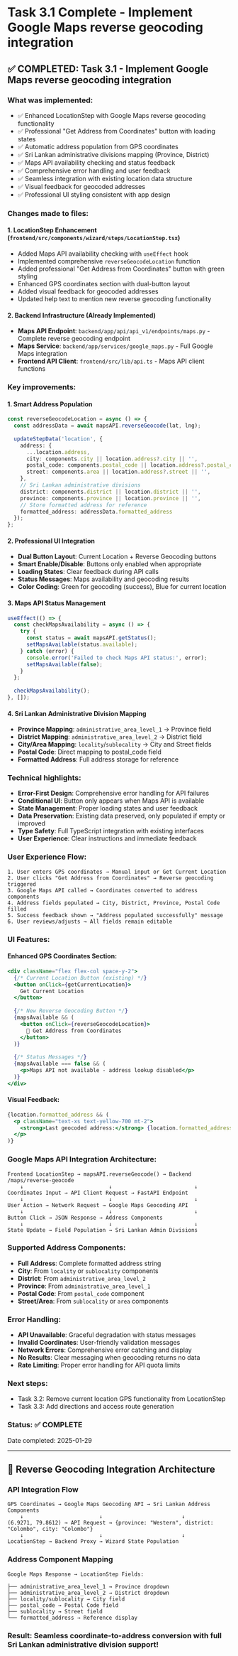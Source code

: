 # Task 3.1 Complete - Implement Google Maps reverse geocoding integration

## ✅ COMPLETED: Task 3.1 - Implement Google Maps reverse geocoding integration

### What was implemented:
- ✅ Enhanced LocationStep with Google Maps reverse geocoding functionality
- ✅ Professional "Get Address from Coordinates" button with loading states
- ✅ Automatic address population from GPS coordinates
- ✅ Sri Lankan administrative divisions mapping (Province, District)
- ✅ Maps API availability checking and status feedback
- ✅ Comprehensive error handling and user feedback
- ✅ Seamless integration with existing location data structure
- ✅ Visual feedback for geocoded addresses
- ✅ Professional UI styling consistent with app design

### Changes made to files:

#### **1. LocationStep Enhancement** (`frontend/src/components/wizard/steps/LocationStep.tsx`)
- Added Maps API availability checking with `useEffect` hook
- Implemented comprehensive `reverseGeocodeLocation` function
- Added professional "Get Address from Coordinates" button with green styling
- Enhanced GPS coordinates section with dual-button layout
- Added visual feedback for geocoded addresses
- Updated help text to mention new reverse geocoding functionality

#### **2. Backend Infrastructure** (Already Implemented)
- **Maps API Endpoint**: `backend/app/api/api_v1/endpoints/maps.py` - Complete reverse geocoding endpoint
- **Maps Service**: `backend/app/services/google_maps.py` - Full Google Maps integration
- **Frontend API Client**: `frontend/src/lib/api.ts` - Maps API client functions

### Key improvements:

#### **1. Smart Address Population**
```typescript
const reverseGeocodeLocation = async () => {
  const addressData = await mapsAPI.reverseGeocode(lat, lng);
  
  updateStepData('location', {
    address: {
      ...location.address,
      city: components.city || location.address?.city || '',
      postal_code: components.postal_code || location.address?.postal_code || '',
      street: components.area || location.address?.street || '',
    },
    // Sri Lankan administrative divisions
    district: components.district || location.district || '',
    province: components.province || location.province || '',
    // Store formatted address for reference
    formatted_address: addressData.formatted_address
  });
};
```

#### **2. Professional UI Integration**
- **Dual Button Layout**: Current Location + Reverse Geocoding buttons
- **Smart Enable/Disable**: Buttons only enabled when appropriate
- **Loading States**: Clear feedback during API calls
- **Status Messages**: Maps availability and geocoding results
- **Color Coding**: Green for geocoding (success), Blue for current location

#### **3. Maps API Status Management**
```typescript
useEffect(() => {
  const checkMapsAvailability = async () => {
    try {
      const status = await mapsAPI.getStatus();
      setMapsAvailable(status.available);
    } catch (error) {
      console.error('Failed to check Maps API status:', error);
      setMapsAvailable(false);
    }
  };
  
  checkMapsAvailability();
}, []);
```

#### **4. Sri Lankan Administrative Division Mapping**
- **Province Mapping**: `administrative_area_level_1` → Province field
- **District Mapping**: `administrative_area_level_2` → District field  
- **City/Area Mapping**: `locality`/`sublocality` → City and Street fields
- **Postal Code**: Direct mapping to postal_code field
- **Formatted Address**: Full address storage for reference

### Technical highlights:
- **Error-First Design**: Comprehensive error handling for API failures
- **Conditional UI**: Button only appears when Maps API is available
- **State Management**: Proper loading states and user feedback
- **Data Preservation**: Existing data preserved, only populated if empty or improved
- **Type Safety**: Full TypeScript integration with existing interfaces
- **User Experience**: Clear instructions and immediate feedback

### User Experience Flow:
```
1. User enters GPS coordinates → Manual input or Get Current Location
2. User clicks "Get Address from Coordinates" → Reverse geocoding triggered  
3. Google Maps API called → Coordinates converted to address components
4. Address fields populated → City, District, Province, Postal Code filled
5. Success feedback shown → "Address populated successfully" message
6. User reviews/adjusts → All fields remain editable
```

### UI Features:

#### **Enhanced GPS Coordinates Section**:
```jsx
<div className="flex flex-col space-y-2">
  {/* Current Location Button (existing) */}
  <button onClick={getCurrentLocation}>
    Get Current Location
  </button>
  
  {/* New Reverse Geocoding Button */}
  {mapsAvailable && (
    <button onClick={reverseGeocodeLocation}>
      📍 Get Address from Coordinates
    </button>
  )}
  
  {/* Status Messages */}
  {mapsAvailable === false && (
    <p>Maps API not available - address lookup disabled</p>
  )}
</div>
```

#### **Visual Feedback**:
```jsx
{location.formatted_address && (
  <p className="text-xs text-yellow-700 mt-2">
    <strong>Last geocoded address:</strong> {location.formatted_address}
  </p>
)}
```

### Google Maps API Integration Architecture:
```
Frontend LocationStep → mapsAPI.reverseGeocode() → Backend /maps/reverse-geocode
    ↓                           ↓                          ↓
Coordinates Input → API Client Request → FastAPI Endpoint
    ↓                           ↓                          ↓
User Action → Network Request → Google Maps Geocoding API
    ↓                           ↓                          ↓
Button Click → JSON Response → Address Components
    ↓                           ↓                          ↓
State Update → Field Population → Sri Lankan Admin Divisions
```

### Supported Address Components:
- **Full Address**: Complete formatted address string
- **City**: From `locality` or `sublocality` components
- **District**: From `administrative_area_level_2`
- **Province**: From `administrative_area_level_1`  
- **Postal Code**: From `postal_code` component
- **Street/Area**: From `sublocality` or `area` components

### Error Handling:
- **API Unavailable**: Graceful degradation with status messages
- **Invalid Coordinates**: User-friendly validation messages
- **Network Errors**: Comprehensive error catching and display
- **No Results**: Clear messaging when geocoding returns no data
- **Rate Limiting**: Proper error handling for API quota limits

### Next steps:
- Task 3.2: Remove current location GPS functionality from LocationStep
- Task 3.3: Add directions and access route generation

### Status: ✅ COMPLETE
Date completed: 2025-01-29

---

## 🎯 **Reverse Geocoding Integration Architecture**

### **API Integration Flow**
```
GPS Coordinates → Google Maps Geocoding API → Sri Lankan Address Components
    ↓                        ↓                         ↓
(6.9271, 79.8612) → API Request → {province: "Western", district: "Colombo", city: "Colombo"}
    ↓                        ↓                         ↓
LocationStep → Backend Proxy → Wizard State Population
```

### **Address Component Mapping**
```
Google Maps Response → LocationStep Fields:

├── administrative_area_level_1 → Province dropdown
├── administrative_area_level_2 → District dropdown  
├── locality/sublocality → City field
├── postal_code → Postal Code field
├── sublocality → Street field
└── formatted_address → Reference display
```

### **Result**: Seamless coordinate-to-address conversion with full Sri Lankan administrative division support!